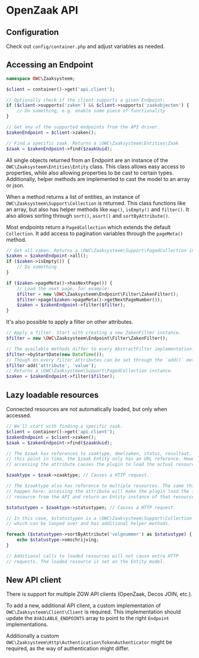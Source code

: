
# OpenZaak API

## Configuration
Check out `config/container.php` and adjust variables as needed. 

## Accessing an Endpoint

```php
namespace OWC\Zaaksysteem;

$client = container()->get('api.client');

// Optionally check if the client supports a given Endpoint:
if ($client->supports('zaken') && $client->supports('zaakobjecten') {
    // Do something, e.g. enable some piece of functionality
}

// Get any of the supported endpoints from the API driver.
$zakenEndpoint = $client->zaken();

// Find a specific zaak. Returns a \OWC\Zaaksysteem\Entities\Zaak
$zaak = $zakenEndpoint->find($zaakUuid);

```

All single objects returned from an Endpoint are an instance of the `OWC\Zaaksysteem\Entities\Entity` class. This class allows easy access to properties, while also allowing properties to be cast to certain types. Additionally, helper methods are implemented to cast the model to an array or json.

When a method returns a list of entities, an instance of `OWC\Zaaksysteem\Support\Collection` is returned. This class functions like an array, but also has helper methods like `map()`, `isEmpty()` and `filter()`. It also allows sorting through `sort()`, `asort()` and `sortByAttribute()`.

Most endpoints return a `PagedCollection` which extends the default `Collection`. It add access to pagination variables through the `pageMeta()` method.
```php
// Get all zaken. Returns a \OWC\Zaaksysteem\Support\PagedCollection instance
$zaken = $zakenEndpoint->all();
if ($zaken->isEmpty()) {
    // Do something
}

if ($zaken->pageMeta()->hasNextPage()) {
    // Load the next page, for example:
    $filter = new \OWC\Zaaksysteem\Endpoint\Filter\ZakenFilter();
    $filter->page($zaken->pageMeta()->getNextPageNumber());
    $zaken = $zakenEndpoint->filter($filter);
}
```

It's also possible to apply a filter on other attributes.
```php
// Apply a filter. Start with creating a new ZakenFilter instance.
$filter = new \OWC\Zaaksysteem\Endpoint\Filter\ZakenFilter();

// The available methods differ to every AbstractFilter implementation.
$filter->byStartDate(new DateTime());
// Though on every filter attributes can be set through the `add()` method.
$filter-add('attribute', 'value');
// Returns a \OWC\Zaaksysteem\Support\PagedCollection instance.
$zaken = $zakenEndpoint->filter($filter);
```

## Lazy loadable resources

Connected resources are not automatically loaded, but only when accessed.

```php
// We'll start with finding a specific zaak.
$client = container()->get('api.client');
$zakenEndpoint = $client->zaken();
$zaak = $zakenEndpoint->find($zaakUuid);

// The $zaak has references to zaaktype, deelzaken, status, resultaat, etc. At
// this point in time, the $zaak Entity only has an URL reference. However, 
// accessing the attribute causes the plugin to load the actual resource.

$zaaktype = $zaak->zaaktype; // Causes a HTTP request.

// The $zaaktype also has reference to multiple resources. The same thing will
// happen here: accessing the attribute will make the plugin load the full
// resource from the API and return an Entity instance of that resource. 

$statustypen = $zaaktype->statustypen; // Causes a HTTP request.

// In this case, $statustypen is a \OWC\Zaaksysteem\Support\Collection 
// which can be looped over and has additional helper methods.

foreach ($statustypen->sortByAttribute('volgnummer') as $statustype) {
    echo $statustype->omschrijving;
}

// Additional calls to loaded resources will not cause extra HTTP 
// requests. The loaded resource is set on the Entity model.
```

## New API client
There is support for multiple ZGW API clients (OpenZaak, Decos JOIN, etc.). 

To add a new, additional API client, a custom implementation of `OWC\Zaaksysteem\Client\Client` is required. This implementation should update the `AVAILABLE_ENDPOINTS` array to point to the right `Endpoint` implementations.

Additionally a custom `OWC\Zaaksysteem\Http\Authentication\TokenAuthenticator` might be required, as the way of authentication might differ.

